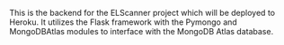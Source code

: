 This is the backend for the ELScanner project which will be deployed to Heroku. It utilizes the Flask framework
with the Pymongo and MongoDBAtlas modules to interface with the MongoDB Atlas database.